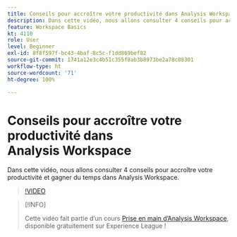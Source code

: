 ```yaml
---
title: Conseils pour accroître votre productivité dans Analysis Workspace
description: Dans cette vidéo, nous allons consulter 4 conseils pour accroître votre productivité et gagner du temps dans Analysis Workspace.
feature: Workspace Basics
kt: 4110
role: User
level: Beginner
exl-id: 8f8f597f-bc43-4baf-8c5c-f1dd869bef82
source-git-commit: 1741a12e3c4b51c355f8ab3b8973be2a78c08301
workflow-type: ht
source-wordcount: '71'
ht-degree: 100%

---
```


# Conseils pour accroître votre productivité dans Analysis Workspace

Dans cette vidéo, nous allons consulter 4 conseils pour accroître votre productivité et gagner du temps dans Analysis Workspace.

>[!VIDEO](https://video.tv.adobe.com/v/31157/?quality=12)

>[!INFO]
>
> Cette vidéo fait partie d’un cours [Prise en main d’Analysis Workspace](https://experienceleague.adobe.com/?recommended=Analytics-U-1-2020.1.workspace), disponible gratuitement sur Experience League !
